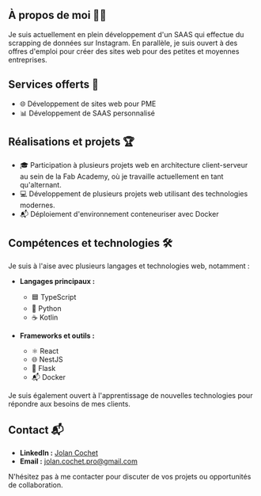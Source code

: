 ## À propos de moi 👨‍💻

Je suis actuellement en plein développement d'un SAAS qui effectue du scrapping de données sur Instagram. En parallèle, je suis ouvert à des offres d'emploi pour créer des sites web pour des petites et moyennes entreprises.

## Services offerts 💼

- 🌐 Développement de sites web pour PME
- 📊 Développement de SAAS personnalisé

## Réalisations et projets 🏆

- 🎓 Participation à plusieurs projets web en architecture client-serveur au sein de la Fab Academy, où je travaille actuellement en tant qu'alternant.
- 💻 Développement de plusieurs projets web utilisant des technologies modernes.
- 📬 Déploiement d'environnement conteneuriser avec Docker

## Compétences et technologies 🛠️

Je suis à l'aise avec plusieurs langages et technologies web, notamment :

- **Langages principaux :**
  - 🟦 TypeScript
  - 🐍 Python
  - ☕ Kotlin

- **Frameworks et outils :**
  - ⚛️ React
  - 🌐 NestJS
  - 🐍 Flask
  - 📬 Docker

Je suis également ouvert à l'apprentissage de nouvelles technologies pour répondre aux besoins de mes clients.

## Contact 📬

- **LinkedIn :** [Jolan Cochet](https://www.linkedin.com/in/jolan-cochet-39949a2b6/)
- **Email :** [jolan.cochet.pro@gmail.com](mailto:jolan.cochet.pro@gmail.com)

N'hésitez pas à me contacter pour discuter de vos projets ou opportunités de collaboration.
